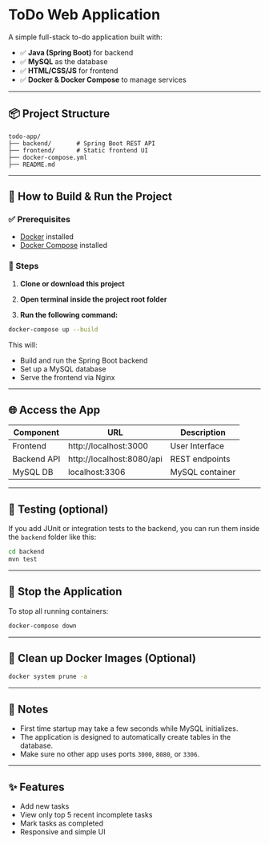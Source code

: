 # ToDo Web Application

A simple full-stack to-do application built with:
- ✅ **Java (Spring Boot)** for backend
- ✅ **MySQL** as the database
- ✅ **HTML/CSS/JS** for frontend
- ✅ **Docker & Docker Compose** to manage services

---

## 📦 Project Structure

```
todo-app/
├── backend/       # Spring Boot REST API
├── frontend/      # Static frontend UI
├── docker-compose.yml
├── README.md
```

---

## 🚀 How to Build & Run the Project

### ✅ Prerequisites
- [Docker](https://www.docker.com/products/docker-desktop) installed
- [Docker Compose](https://docs.docker.com/compose/) installed

### 🧭 Steps

1. **Clone or download this project**

2. **Open terminal inside the project root folder**

3. **Run the following command:**

```bash
docker-compose up --build
```

This will:
- Build and run the Spring Boot backend
- Set up a MySQL database
- Serve the frontend via Nginx

---

## 🌐 Access the App

| Component  | URL                          | Description           |
|------------|------------------------------|-----------------------|
| Frontend   | http://localhost:3000        | User Interface        |
| Backend API| http://localhost:8080/api    | REST endpoints        |
| MySQL DB   | localhost:3306               | MySQL container       |

---

## 🧪 Testing (optional)
If you add JUnit or integration tests to the backend, you can run them inside the `backend` folder like this:
```bash
cd backend
mvn test
```

---

## 🛑 Stop the Application
To stop all running containers:
```bash
docker-compose down
```

---

## 🧹 Clean up Docker Images (Optional)
```bash
docker system prune -a
```

---

## 📌 Notes
- First time startup may take a few seconds while MySQL initializes.
- The application is designed to automatically create tables in the database.
- Make sure no other app uses ports `3000`, `8080`, or `3306`.

---

## ✨ Features
- Add new tasks
- View only top 5 recent incomplete tasks
- Mark tasks as completed
- Responsive and simple UI